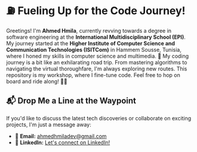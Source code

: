# ⛽ Fueling Up for the Code Journey!

Greetings! I'm **Ahmed Hmila**, currently revving towards a degree in software engineering at the **International Multidisciplinary School (EPI)**. My journey started at the **Higher Institute of Computer Science and Communication Technologies (ISITCom)** in Hammem Sousse, Tunisia, where I honed my skills in computer science and multimedia. 🏁
My coding journey is a bit like an exhilarating road trip. From mastering algorithms to navigating the virtual thoroughfare, I'm always exploring new routes. This repository is my workshop, where I fine-tune code. Feel free to hop on board and ride along! 🚗💨

## 📬 Drop Me a Line at the Waypoint

If you'd like to discuss the latest tech discoveries or collaborate on exciting projects, I'm just a message away:

- 📧 **Email:** [ahmedhmiladev@gmail.com](mailto:ahmedhmiladev@gmail.com)
- 💼 **LinkedIn:** [Let's connect on LinkedIn!](https://www.linkedin.com/in/ahmed-hmila/)

